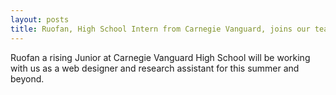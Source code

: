 ```yaml
---
layout: posts
title: Ruofan, High School Intern from Carnegie Vanguard, joins our team
---
```

Ruofan a rising Junior at Carnegie Vanguard High School will be working with us as a web designer and research assistant for this summer and beyond.
